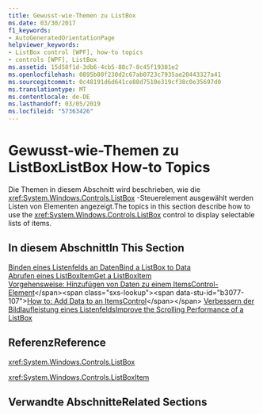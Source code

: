 ```yaml
---
title: Gewusst-wie-Themen zu ListBox
ms.date: 03/30/2017
f1_keywords:
- AutoGeneratedOrientationPage
helpviewer_keywords:
- ListBox control [WPF], how-to topics
- controls [WPF], ListBox
ms.assetid: 15d58f1d-3db6-4cb5-88c7-8c45f19301e2
ms.openlocfilehash: 0895b80f230d2c67ab0723c7935ae20443327a41
ms.sourcegitcommit: 0c48191d6d641ce88d7510e319cf38c0e35697d0
ms.translationtype: MT
ms.contentlocale: de-DE
ms.lasthandoff: 03/05/2019
ms.locfileid: "57363426"
---
```

# <a name="listbox-how-to-topics"></a><span data-ttu-id="b3077-102">Gewusst-wie-Themen zu ListBox</span><span class="sxs-lookup"><span data-stu-id="b3077-102">ListBox How-to Topics</span></span>
<span data-ttu-id="b3077-103">Die Themen in diesem Abschnitt wird beschrieben, wie die <xref:System.Windows.Controls.ListBox> -Steuerelement ausgewählt werden Listen von Elementen angezeigt.</span><span class="sxs-lookup"><span data-stu-id="b3077-103">The topics in this section describe how to use the <xref:System.Windows.Controls.ListBox> control to display selectable lists of items.</span></span>  
  
## <a name="in-this-section"></a><span data-ttu-id="b3077-104">In diesem Abschnitt</span><span class="sxs-lookup"><span data-stu-id="b3077-104">In This Section</span></span>  
 [<span data-ttu-id="b3077-105">Binden eines Listenfelds an Daten</span><span class="sxs-lookup"><span data-stu-id="b3077-105">Bind a ListBox to Data</span></span>](how-to-bind-a-listbox-to-data.md)  
 [<span data-ttu-id="b3077-106">Abrufen eines ListBoxItem</span><span class="sxs-lookup"><span data-stu-id="b3077-106">Get a ListBoxItem</span></span>](how-to-get-a-listboxitem.md)  
 <span data-ttu-id="b3077-107">[Vorgehensweise: Hinzufügen von Daten zu einem ItemsControl-Element](https://docs.microsoft.com/previous-versions/dotnet/netframework-3.5/ms743602(v=vs.90))</span><span class="sxs-lookup"><span data-stu-id="b3077-107">[How to: Add Data to an ItemsControl](https://docs.microsoft.com/previous-versions/dotnet/netframework-3.5/ms743602(v=vs.90))</span></span>  
 [<span data-ttu-id="b3077-108">Verbessern der Bildlaufleistung eines Listenfelds</span><span class="sxs-lookup"><span data-stu-id="b3077-108">Improve the Scrolling Performance of a ListBox</span></span>](how-to-improve-the-scrolling-performance-of-a-listbox.md)  
  
## <a name="reference"></a><span data-ttu-id="b3077-109">Referenz</span><span class="sxs-lookup"><span data-stu-id="b3077-109">Reference</span></span>  
 <xref:System.Windows.Controls.ListBox>  
  
 <xref:System.Windows.Controls.ListBoxItem>  
  
## <a name="related-sections"></a><span data-ttu-id="b3077-110">Verwandte Abschnitte</span><span class="sxs-lookup"><span data-stu-id="b3077-110">Related Sections</span></span>
